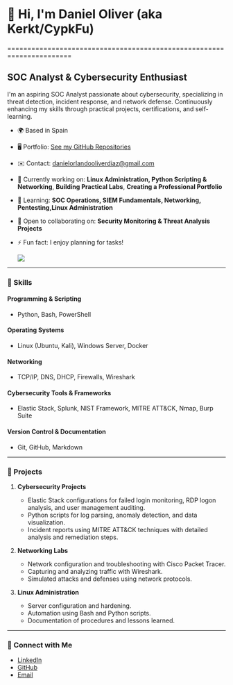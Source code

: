 # 👋 Hi, I'm Daniel Oliver (aka Kerkt/CypkFu)
======================================================================

SOC Analyst & Cybersecurity Enthusiast
---------------------------

I'm an aspiring SOC Analyst passionate about cybersecurity, specializing in threat detection, incident response, and network defense. Continuously enhancing my skills through practical projects, certifications, and self-learning.

* 🌍 Based in Spain
* 🖥️ Portfolio: [See my GitHub Repositories](https://github.com/CypkFu?tab=repositories)
* ✉️ Contact: [danielorlandooliverdiaz@gmail.com](mailto:danielorlandooliverdiaz@gmail.com)
* 🚀 Currently working on: **Linux Administration, Python Scripting & Networking**, **Building Practical Labs**, **Creating a Professional Portfolio**
* 🧠 Learning: **SOC Operations, SIEM Fundamentals, Networking, Pentesting,Linux Administration**
* 🤝 Open to collaborating on: **Security Monitoring & Threat Analysis Projects**
* ⚡ Fun fact: I enjoy planning for tasks!

  <a href="https://www.github.com/CypkFu" target="_blank" rel="noreferrer">
  <img src="https://img.shields.io/github/followers/CypkFu?logo=github&style=for-the-badge&color=0891b2&labelColor=1c1917" />
  </a>
                  
---

### 💪 Skills 
#### Programming & Scripting
- Python, Bash, PowerShell

#### Operating Systems
- Linux (Ubuntu, Kali), Windows Server, Docker

#### Networking
- TCP/IP, DNS, DHCP, Firewalls, Wireshark

#### Cybersecurity Tools & Frameworks
- Elastic Stack, Splunk, NIST Framework, MITRE ATT&CK, Nmap, Burp Suite

#### Version Control & Documentation
- Git, GitHub, Markdown

---

### 📂 Projects 
1. **Cybersecurity Projects**
   - Elastic Stack configurations for failed login monitoring, RDP logon analysis, and user management auditing.
   - Python scripts for log parsing, anomaly detection, and data visualization.
   - Incident reports using MITRE ATT&CK techniques with detailed analysis and remediation steps.

2. **Networking Labs**
   - Network configuration and troubleshooting with Cisco Packet Tracer.
   - Capturing and analyzing traffic with Wireshark.
   - Simulated attacks and defenses using network protocols.

3. **Linux Administration**
   - Server configuration and hardening.
   - Automation using Bash and Python scripts.
   - Documentation of procedures and lessons learned.

---

### 🔗 Connect with Me
- [LinkedIn](https://www.linkedin.com/in/daniel-oliver-616564231)
- [GitHub](https://github.com/CypkFu)
- [Email](mailto:danielorlandooliverdiaz@gmail.com)

